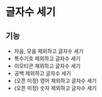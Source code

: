 # 글자수 세기

## 기능
- 자음, 모음 제외하고 글자수 세기
- 특수기호 제외하고 글자수 세기
- 이모티콘 제외하고 글자수 세기
- 공백 제외하고 글자수 세기
- (오픈 미정) 영어 제외하고 글자수 세기
- (오픈 미정) 숫자 제외하고 글자수 세기

